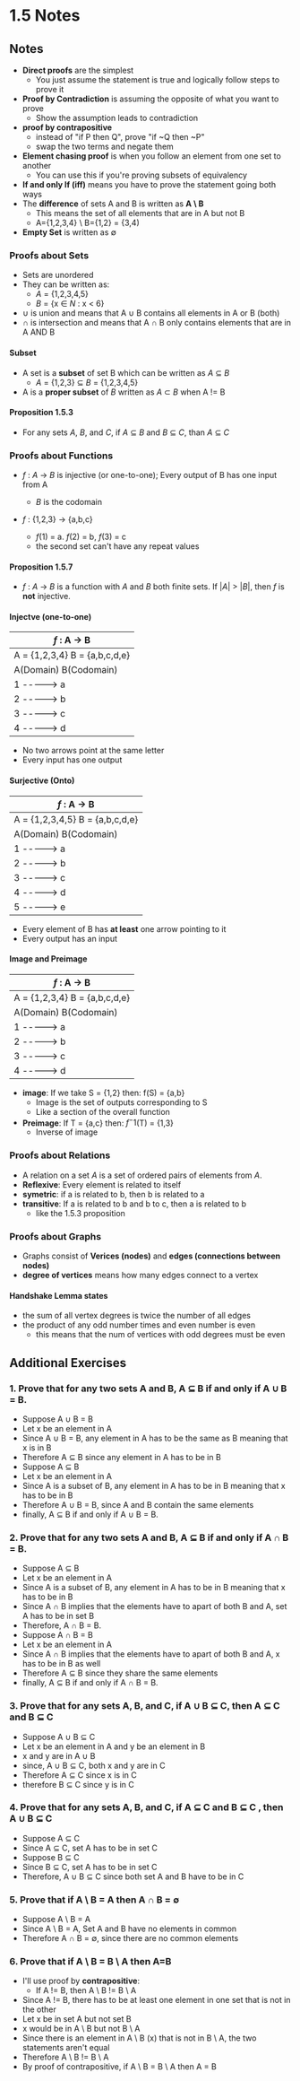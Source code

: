 # 1.5 Notes

## Notes

- **Direct proofs** are the simplest
    - You just assume the statement is true and logically follow steps to prove it
- **Proof by Contradiction** is assuming the opposite of what you want to prove
    - Show the assumption leads to contradiction
- **proof by contrapositive**
    - instead of "if P then Q", prove "if ~Q then ~P"
    - swap the two terms and negate them
- **Element chasing proof** is when you follow an element from one set to another
    - You can use this if you're proving subsets of equivalency
- **If and only If (iff)** means you have to prove the statement going both ways
- The **difference** of sets A and B is written as **A \ B**
    - This means the set of all elements that are in A but not B
    - A={1,2,3,4} \ B={1,2} = {3,4)
- **Empty Set** is written as $\emptyset$

### Proofs about Sets
- Sets are unordered
- They can be written as:
    - $A$ = {1,2,3,4,5}
    - $B$ = {x $\in$ $N$ : x < 6}
- $\cup$ is union and means that A $\cup$ B contains all elements in A or B (both)
- $\cap$ is intersection and means that A $\cap$ B only contains elements that are in A AND B

#### Subset
- A set is a **subset** of set B which can be written as $A$ $\subseteq$ $B$
    - $A$ = {1,2,3} $\subseteq$ $B$ = {1,2,3,4,5}
- A is a **proper subset** of $B$ written as $A$ $\subset$ $B$ when A != B

#### Proposition 1.5.3
- For any sets $A$, $B$, and $C$, if $A$ $\subseteq$ $B$ and $B$ $\subseteq$ $C$, than $A$ $\subseteq$ $C$

### Proofs about Functions
- $f$ : $A$ -> $B$ is injective (or one-to-one); Every output of B has one input from A
    - $B$ is the codomain

- $f$ : {1,2,3} -> {a,b,c}
    - $f$(1) = a. $f$(2) = b, $f$(3) = c
    - the second set can't have any repeat values

#### Proposition 1.5.7
- $f$ : $A$ -> $B$ is a function with $A$ and $B$ both finite sets. If |$A$| > |$B$|, then $f$ is **not** injective.

#### Injectve (one-to-one)
|         $f$ : A -> B          |
|-------------------------------|
|A = {1,2,3,4}   B = {a,b,c,d,e}|
|A(Domain)         B(Codomain)  |
| 1 -----> a                    |
| 2 -----> b                    |
| 3 -----> c                    |
| 4 -----> d                    |
- No two arrows point at the same letter
- Every input has one output

#### Surjective (Onto)
|          $f$ : A -> B           |
|---------------------------------|
|A = {1,2,3,4,5}   B = {a,b,c,d,e}|
|A(Domain)         B(Codomain)    |
| 1 -----> a                      |
| 2 -----> b                      |
| 3 -----> c                      |
| 4 -----> d                      |
| 5 -----> e                      |
- Every element of B has **at least** one arrow pointing to it
- Every output has an input

#### Image and Preimage
|         $f$ : A -> B          |
|-------------------------------|
|A = {1,2,3,4}   B = {a,b,c,d,e}|
|A(Domain)       B(Codomain)    |
| 1 -----> a                    |
| 2 -----> b                    |
| 3 -----> c                    |
| 4 -----> d                    |
- **image**: If we take S = {1,2} then: f(S) = {a,b}
    - Image is the set of outputs corresponding to S
    - Like a section of the overall function
- **Preimage**: If T = {a,c} then: $f^-1$(T) = {1,3}
    - Inverse of image

### Proofs about Relations
- A relation on a set $A$ is a set of ordered pairs of elements from $A$.
- **Reflexive**: Every element is related to itself
- **symetric**: if a is related to b, then b is related to a
- **transitive**: If a is related to b and b to c, then a is related to b
    - like the 1.5.3 proposition

### Proofs about Graphs
- Graphs consist of **Verices (nodes)** and **edges (connections between nodes)**
- **degree of vertices** means how many edges connect to a vertex

#### Handshake Lemma states
- the sum of all vertex degrees is twice the number of all edges
- the product of any odd number times and even number is even
    - this means that the num of vertices with odd degrees must be even

## Additional Exercises

### 1. Prove that for any two sets A and B, A $\subseteq$ B if and only if A $\cup$ B = B.
- Suppose A $\cup$ B = B
- Let x be an element in A
- Since A $\cup$ B = B, any element in A has to be the same as B meaning that x is in B
- Therefore A $\subseteq$ B since any element in A has to be in B
- Suppose A $\subseteq$ B
- Let x be an element in A
- Since A is a subset of B, any element in A has to be in B meaning that x has to be in B
- Therefore A $\cup$ B = B, since A and B contain the same elements
- finally, A $\subseteq$ B if and only if A $\cup$ B = B.

### 2. Prove that for any two sets A and B, A $\subseteq$ B if and only if A $\cap$ B = B.
- Suppose A $\subseteq$ B
- Let x be an element in A
- Since A is a subset of B, any element in A has to be in B meaning that x has to be
in B
- Since A $\cap$ B implies that the elements have to apart of both B and A, set A has to be in set B
- Therefore, A $\cap$ B = B.
- Suppose A $\cap$ B = B
- Let x be an element in A
- Since A $\cap$ B implies that the elements have to apart of both B and A, x has to
be in B as well
- Therefore A $\subseteq$ B since they share the same elements
- finally, A $\subseteq$ B if and only if A $\cap$ B = B.

### 3. Prove that for any sets A, B, and C, if A $\cup$ B $\subseteq$ C, then A $\subseteq$ C and B $\subseteq$ C
- Suppose A $\cup$ B $\subseteq$ C
- Let x be an element in A and y be an element in B
- x and y are in A $\cup$ B 
- since, A $\cup$ B $\subseteq$ C, both x and y are in C
- Therefore A $\subseteq$ C since x is in C
- therefore  B $\subseteq$ C since y is in C

### 4. Prove that for any sets A, B, and C, if A $\subseteq$ C and B $\subseteq$ C , then A $\cup$ B $\subseteq$ C
- Suppose A $\subseteq$ C
- Since A $\subseteq$ C, set A has to be in set C
- Suppose B $\subseteq$ C
- Since B $\subseteq$ C, set A has to be in set C
- Therefore, A $\cup$ B $\subseteq$ C since both set A and B have to be in C

### 5. Prove that if A \ B = A then A $\cap$ B = $\emptyset$
- Suppose A \ B = A
- Since A \ B = A, Set A and B have no elements in common
- Therefore A $\cap$ B = $\emptyset$, since there are no common elements

### 6. Prove that if A \ B = B \ A then A=B
- I'll use proof by **contrapositive**:
    - If A != B, then A \ B != B \ A
- Since A != B, there has to be at least one element in one set that is not in the other
- Let x be in set A but not set B
- x would be in A \ B but not B \ A 
- Since there is an element in A \ B (x) that is not in B \ A, the two statements aren't equal
- Therefore A \ B != B \ A 
- By proof of contrapositive, if A \ B = B \ A then A = B


